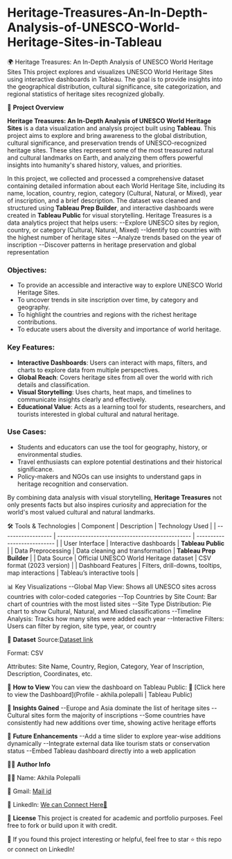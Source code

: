 # Heritage-Treasures-An-In-Depth-Analysis-of-UNESCO-World-Heritage-Sites-in-Tableau
🌍 Heritage Treasures: An In-Depth Analysis of UNESCO World Heritage Sites
This project explores and visualizes UNESCO World Heritage Sites using interactive dashboards in Tableau. The goal is to provide insights into the geographical distribution, cultural significance, site categorization, and regional statistics of heritage sites recognized globally.


📌 **Project Overview**

**Heritage Treasures: An In-Depth Analysis of UNESCO World Heritage Sites** is a data visualization and analysis project built using **Tableau**. This project aims to explore and bring awareness to the global distribution, cultural significance, and preservation trends of UNESCO-recognized heritage sites. These sites represent some of the most treasured natural and cultural landmarks on Earth, and analyzing them offers powerful insights into humanity's shared history, values, and priorities.

In this project, we collected and processed a comprehensive dataset containing detailed information about each World Heritage Site, including its name, location, country, region, category (Cultural, Natural, or Mixed), year of inscription, and a brief description. The dataset was cleaned and structured using **Tableau Prep Builder**, and interactive dashboards were created in **Tableau Public** for visual storytelling.
Heritage Treasures is a data analytics project that helps users:
--Explore UNESCO sites by region, country, or category (Cultural, Natural, Mixed)
--Identify top countries with the highest number of heritage sites
--Analyze trends based on the year of inscription
--Discover patterns in heritage preservation and global representation

### Objectives:

* To provide an accessible and interactive way to explore UNESCO World Heritage Sites.
* To uncover trends in site inscription over time, by category and geography.
* To highlight the countries and regions with the richest heritage contributions.
* To educate users about the diversity and importance of world heritage.

### Key Features:

* **Interactive Dashboards**: Users can interact with maps, filters, and charts to explore data from multiple perspectives.
* **Global Reach**: Covers heritage sites from all over the world with rich details and classification.
* **Visual Storytelling**: Uses charts, heat maps, and timelines to communicate insights clearly and effectively.
* **Educational Value**: Acts as a learning tool for students, researchers, and tourists interested in global cultural and natural heritage.

### Use Cases:

* Students and educators can use the tool for geography, history, or environmental studies.
* Travel enthusiasts can explore potential destinations and their historical significance.
* Policy-makers and NGOs can use insights to understand gaps in heritage recognition and conservation.

By combining data analysis with visual storytelling, **Heritage Treasures** not only presents facts but also inspires curiosity and appreciation for the world's most valued cultural and natural landmarks.


🛠️ Tools & Technologies
| Component          | Description                                      | Technology Used             |
| ------------------ | ------------------------------------------------ | --------------------------- |
| User Interface     | Interactive dashboards                           | **Tableau Public**          |
| Data Preprocessing | Data cleaning and transformation                 | **Tableau Prep Builder**    |
| Data Source        | Official UNESCO World Heritage dataset           | CSV format (2023 version)   |
| Dashboard Features | Filters, drill-downs, tooltips, map interactions | Tableau’s interactive tools |


📊 Key Visualizations
--Global Map View: Shows all UNESCO sites across countries with color-coded categories
--Top Countries by Site Count: Bar chart of countries with the most listed sites
--Site Type Distribution: Pie chart to show Cultural, Natural, and Mixed classifications
--Timeline Analysis: Tracks how many sites were added each year
--Interactive Filters: Users can filter by region, site type, year, or country

📁 **Dataset**
Source:[Dataset link](https://www.kaggle.com/datasets/ujwalkandi/unesco-world-heritage-sites/data?select=whc-sites-2019.csv)

Format: CSV

Attributes: Site Name, Country, Region, Category, Year of Inscription, Description, Coordinates, etc.

🚀 **How to View**
You can view the dashboard on Tableau Public:
🔗 [Click here to view the Dashboard](Profile - akhila.polepalli | Tableau Public)

🧠 **Insights Gained**
--Europe and Asia dominate the list of heritage sites
--Cultural sites form the majority of inscriptions
--Some countries have consistently had new additions over time, showing active heritage efforts

📌 **Future Enhancements**
--Add a time slider to explore year-wise additions dynamically
--Integrate external data like tourism stats or conservation status
--Embed Tableau dashboard directly into a web application

👨‍💻 **Author Info**

🧑‍💻 Name: Akhila Polepalli

📧 Gmail: [Mail id](akhilapolepally19@gmail.com)

🔗 LinkedIn: [We can Connect Here🤝](https://www.linkedin.com/in/akhilapolepally11/)

📜 **License**
This project is created for academic and portfolio purposes. Feel free to fork or build upon it with credit.

📢 If you found this project interesting or helpful, feel free to star ⭐ this repo or connect on LinkedIn!
